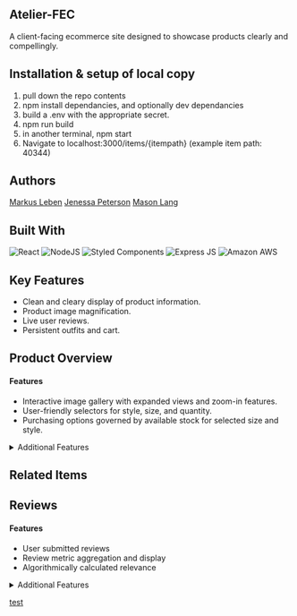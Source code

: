 ## Atelier-FEC
A client-facing ecommerce site designed to showcase products clearly and compellingly.

## Installation & setup of local copy
1. pull down the repo contents
2. npm install dependancies, and optionally dev dependancies
3. build a .env with the appropriate secret.
4. npm run build
5. in another terminal, npm start
6. Navigate to localhost:3000/items/{itempath} (example item path: 40344)


## Authors
[Markus Leben](https://github.com/markus-leben)
[Jenessa Peterson](https://github.com/Jenessap)
[Mason Lang](https://github.com/masonisblue)

## Built With
![React](https://img.shields.io/badge/React-20232A?style=for-the-badge&logo=react&logoColor=61DAFB)
![NodeJS](https://img.shields.io/badge/Node.js-43853D?style=for-the-badge&logo=node.js&logoColor=white)
![Styled Components](https://img.shields.io/badge/styled--components-DB7093?style=for-the-badge&logo=styled-components&logoColor=white)
![Express JS](https://img.shields.io/badge/Express.js-404D59?style=for-the-badge)
![Amazon AWS](https://img.shields.io/badge/Amazon_AWS-232F3E?style=for-the-badge&logo=amazon-aws&logoColor=white)

## Key Features
- Clean and cleary display of product information.
- Product image magnification.
- Live user reviews.
- Persistent outfits and cart.



## Product Overview
#### Features
- Interactive image gallery with expanded views and zoom-in features.
- User-friendly selectors for style, size, and quantity.
- Purchasing options governed by available stock for selected size and style.


<details>
  <summary>Additional Features</summary>
	<ul>
	  <li>Sale pricing with distinctive styling.</li>
		<li>Multiple options for browsing additional product views.</li>
	  <li>Social media sharing ability.</li>
		<li>Like button.</li>
	</ul>
</details>

## Related Items

## Reviews

#### Features
- User submitted reviews
- Review metric aggregation and display
- Algorithmically calculated relevance

<details>
    <summary>Additional Features</summary>
	<ul>
		<li>Invertable sorting</li>
		<li>Live update in response to likes/reports/submissions</li>
		<li>Fractional star rating</li>
    <li></li>
	</ul>
</details>


[test](https://github.com/Spy-x-Family-FEC-Team/Atelier-FEC/blob/gifs/Screen-Recording-2023-04-01-at-3.gif)
